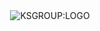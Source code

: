 <div style="display: flex; justify-content: center; align-items: center; height: 100vh;">
    <img src="https://ksgroup.pl/GRAFIKA/KSGROUP-BIALY-SVG.svg" alt="KSGROUP:LOGO">
</div>
